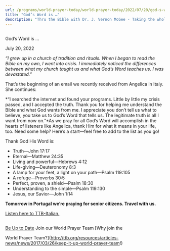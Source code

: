 ```yaml
---
url: /programs/world-prayer-today/world-prayer-today/2022/07/20/god-s-word-is
title: "God’s Word is …"
description: "Thru the Bible with Dr. J. Vernon McGee - Taking the whole Word to the whole world"
---
```







## 
 God’s Word is …


July 20, 2022




*“I grew up in a church of tradition and rituals.* *When I began to read the Bible on my own, I went into crisis. I immediately noticed the differences between what my church taught us and what God’s Word teaches us. I was devastated.”*

That’s the beginning of an email we recently received from Angelica in Italy. She continues:

*“I searched the internet and found your programs. Little by little my crisis passed, and I accepted the truth. Thank you for helping me understand the Bible and what God wants from me. I appreciate you don’t tell us what to believe, you take us to God’s Word that tells us. The legitimate truth is all I want from now on.”*As we pray for all God’s Word will accomplish in the hearts of listeners like Angelica, thank Him for what it means in your life, too. Need some help? Here’s a start—feel free to add to the list as you go!

Thank God His Word is:

* Truth—John 17:17
* Eternal—Matthew 24:35
* Living and powerful—Hebrews 4:12
* Life-giving—Deuteronomy 8:3
* A lamp for your feet, a light on your path—Psalm 119:105
* A refuge—Proverbs 30:5
* Perfect, proven, a shield—Psalm 18:30
* Understanding to the simple—Psalm 119:130
* Jesus, our Savior—John 1:14

**Tomorrow in Portugal we’re praying for senior citizens. Travel with us.**

[Listen here to TTB-Italian.](https://ttb.twr.org/home/day,0426/language,ITA)







## 




[Be Up to Date](http://feeds.feedburner.com/WorldPrayerToday "World Prayer Today RSS Feed")
Join our World Prayer Team
[Why join the  

World Prayer Team?](http://ttb.org/resources/articles-news/news/2017/03/26/keep-it-up-world-prayer-team!)




